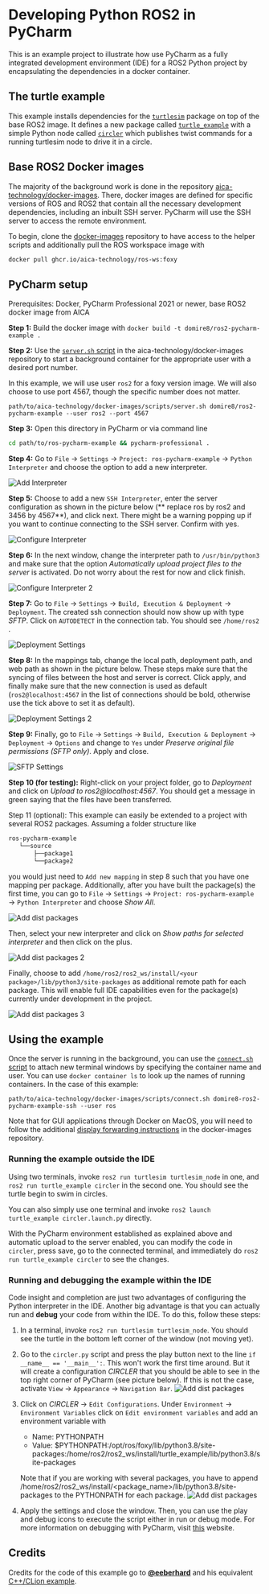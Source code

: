 # Developing Python ROS2 in PyCharm

This is an example project to illustrate how use PyCharm as a fully integrated development environment (IDE) for a ROS2
Python project by encapsulating the dependencies in a docker container.

## The turtle example

This example installs dependencies for the [`turtlesim`](http://wiki.ros.org/turtlesim) package on top of the base ROS2
image. It defines a new package called [`turtle_example`](./turtle_example) with a simple Python node
called [`circler`](./turtle_example/scripts/circler) which publishes twist commands for a running turtlesim node to
drive it in a circle.

## Base ROS2 Docker images

The majority of the background work is done in the
repository [aica-technology/docker-images](https://github.com/aica-technology/docker-images). There, docker images are
defined for specific versions of ROS and ROS2 that contain all the necessary development dependencies, including an
inbuilt SSH server. PyCharm will use the SSH server to access the remote environment.

To begin, clone the [docker-images](https://github.com/aica-technology/docker-images) repository to have access to the
helper scripts and additionally pull the ROS workspace image with

```bash
docker pull ghcr.io/aica-technology/ros-ws:foxy
```

## PyCharm setup

Prerequisites: Docker, PyCharm Professional 2021 or newer, base ROS2 docker image from AICA

**Step 1:** Build the docker image with `docker build -t domire8/ros2-pycharm-example .`

**Step 2:** Use the [`server.sh` script](https://github.com/aica-technology/docker-images/blob/master/scripts/server.sh)
in the aica-technology/docker-images repository to start a background container for the appropriate user with a desired
port number.

In this example, we will use user `ros2` for a foxy version image. We will also choose to use port 4567, though the
specific number does not matter.

```shell script
path/to/aica-technology/docker-images/scripts/server.sh domire8/ros2-pycharm-example --user ros2 --port 4567
```

**Step 3:** Open this directory in PyCharm or via command line

```bash
cd path/to/ros-pycharm-example && pycharm-professional .
```

**Step 4:** Go to `File` &rarr; `Settings` &rarr; `Project: ros-pycharm-example` &rarr; `Python Interpreter` and choose
the option to add a new interpreter.

![Add Interpreter](img/add_interpreter.png)

**Step 5:** Choose to add a new `SSH Interpreter`, enter the server configuration as shown in the picture below (**
replace ros by ros2 and 3456 by 4567**), and click next. There might be a warning popping up if you want to continue
connecting to the SSH server. Confirm with yes.

![Configure Interpreter](img/configure_interpreter.png)

**Step 6:** In the next window, change the interpreter path to `/usr/bin/python3` and make sure that the option
*Automatically upload project files to the server* is activated. Do not worry about the rest for now and click finish.

![Configure Interpreter 2](img/configure_interpreter_2.png)

**Step 7:** Go to `File` &rarr; `Settings` &rarr; `Build, Execution & Deployment` &rarr; `Deployment`. The created ssh
connection should now show up with type *SFTP*. Click on `AUTODETECT` in the connection tab. You should see `/home/ros2`
.

![Deployment Settings](img/deployment_settings.png)

**Step 8:** In the mappings tab, change the local path, deployment path, and web path as shown in the picture below.
These steps make sure that the syncing of files between the host and server is correct. Click apply, and finally make
sure that the new connection is used as default (`ros2@localhost:4567` in the list of connections should be bold,
otherwise use the tick above to set it as default).

![Deployment Settings 2](img/deployment_settings_2.png)

**Step 9:** Finally, go to `File` &rarr; `Settings` &rarr; `Build, Execution & Deployment` &rarr; `Deployment`
&rarr; `Options` and change to `Yes` under *Preserve original file permissions (SFTP only)*. Apply and close.

![SFTP Settings](img/sftp_settings.png)

**Step 10 (for testing):** Right-click on your project folder, go to *Deployment* and click on
*Upload to ros2@localhost:4567*. You should get a message in green saying that the files have been transferred.

Step 11 (optional): This example can easily be extended to a project with several ROS2 packages. Assuming a folder
structure like

```bash
ros-pycharm-example
   └──source
       ├──package1
       └──package2
```

you would just need to `Add new mapping` in step 8 such that you have one mapping per package. Additionally, after you
have built the package(s) the first time, you can go to `File` &rarr; `Settings` &rarr; `Project: ros-pycharm-example`
&rarr; `Python Interpreter` and choose *Show All*.

![Add dist packages](img/add_dist_packages.png)

Then, select your new interpreter and click on *Show paths for selected interpreter* and then click on the plus.

![Add dist packages 2](img/add_dist_packages_2.png)

Finally, choose to add `/home/ros2/ros2_ws/install/<your package>/lib/python3/site-packages` as additional remote path
for each package. This will enable full IDE capabilities even for the package(s) currently under development in the
project.

![Add dist packages 3](img/add_dist_packages_3.png)

## Using the example

Once the server is running in the background, you can use
the [`connect.sh` script](https://github.com/aica-technology/docker-images/blob/master/scripts/connect.sh)
to attach new terminal windows by specifying the container name and user. You can use `docker container ls` to look up
the names of running containers. In the case of this example:

```shell script
path/to/aica-technology/docker-images/scripts/connect.sh domire8-ros2-pycharm-example-ssh --user ros
```

Note that for GUI applications through Docker on MacOS, you will need to follow the additional
[display forwarding instructions](https://github.com/aica-technology/docker-images#notes-on-x11-display-forwarding-for-mac)
in the docker-images repository.

### Running the example outside the IDE

Using two terminals, invoke `ros2 run turtlesim turtlesim_node` in one, and `ros2 run turtle_example circler` in the
second one. You should see the turtle begin to swim in circles.

You can also simply use one terminal and invoke `ros2 launch turtle_example circler.launch.py` directly.

With the PyCharm environment established as explained above and automatic upload to the server enabled, you can modify
the code in `circler`, press save, go to the connected terminal, and immediately do `ros2 run turtle_example circler` to
see the changes.

### Running and debugging the example within the IDE

Code insight and completion are just two advantages of configuring the Python interpreter in the IDE. Another big
advantage is that you can actually run and **debug** your code from within the IDE. To do this, follow these steps:

1. In a terminal, invoke `ros2 run turtlesim turtlesim_node`. You should see the turtle in the bottom left corner of the
   window (not moving yet).
2. Go to the `circler.py` script and press the play button next to the line `if __name__ == '__main__':`. This won't
   work the first time around. But it will create a configuration *CIRCLER* that you should be able to see in the top
   right corner of PyCharm (see picture below). If this is not the case, activate `View` &rarr; `Appearance`
   &rarr; `Navigation Bar`.
   ![Add dist packages](img/edit_configuration.png)
3. Click on *CIRCLER*  &rarr; `Edit Configurations`. Under `Environment` &rarr; `Environment Variables` click on
   `Edit environment variables` and add an environment variable with
    - Name: PYTHONPATH
    - Value: $PYTHONPATH:/opt/ros/foxy/lib/python3.8/site-packages:/home/ros2/ros2_ws/install/turtle_example/lib/python3.8/site-packages

   Note that if you are working with several packages, you have to append 
   /home/ros2/ros2_ws/install/<package_name>/lib/python3.8/site-packages to the PYTHONPATH for each package.
   ![Add dist packages](img/env_variables.png)
4. Apply the settings and close the window. Then, you can use the play and debug icons to execute the script either in
   run or debug mode. For more information on debugging with PyCharm,
   visit [this](https://www.jetbrains.com/help/pycharm/debugging-your-first-python-application.html) website.

## Credits

Credits for the code of this example go to **[@eeberhard](https://github.com/eeberhard)** and his
equivalent [C++/CLion example](https://github.com/eeberhard/ros-clion-example).
